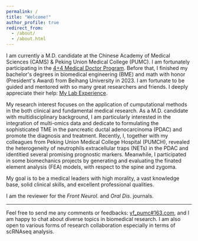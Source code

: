 ```yaml
---
permalink: /
title: "Welcome!"
author_profile: true
redirect_from: 
  - /about/
  - /about.html
---
```


  
I am currently a M.D. candidate at the Chinese Academy of Medical Sciences (CAMS) & Peking Union Medical College (PUMC). I am fortunately participating in the [4+4 Medical Doctor Program](https://mdadmission.pumc.edu.cn/mdweb/site!index). Before that, I finished my bachelor's degrees in biomedical engineering (BME) and math with honor (President's Award) from Beihang University in 2023. I am fortunate to be guided and mentored with so many great researchers and friends. I deeply appreciate their help: [My Lab Experience](https://yifanfu01.github.io/cv/).  

My research interest focuses on the application of cumputational methods in the both clinical and fundamental medical research. As a M.D. candidate with multidisciplinary background, I am particularly interested in the integration of multi-omics data and dedicate to formulating the sophisticated TME in the pancreatic ductal adenocarcinoma (PDAC) and promote the diagnosis and treatment. Recently, I, together with my colleagues from Peking Union Medical College Hospital (PUMCH), revealed the heterogeneity of neutrophils extracellular traps (NETs) in the PDAC and identitied several promising prognostic markers. Meanwhile, I participated in some biomechanics projects by generating and evaluating the finated element analysis (FEA) models, with respect to the spine and zygoma.  
  
My goal is to be a medical leaders with high morality, a vast knowledge base, solid clinical skills, and excellent professional qualities.  
  
I am the reviewer for the _Front Neurol_. and _Oral Dis_. journals.


----
Feel free to send me any comments or feedbacks: <u>yf_pumc#163.com</u>, and I am happy to chat about diverse topics in biomedical research. I am also open to various forms of research collaboration especially in terms of scRNAseq analysis.
